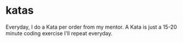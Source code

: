 # katas

Everyday, I do a Kata per order from my mentor. A Kata is just a 15-20 minute coding exercise I'll repeat everyday.
